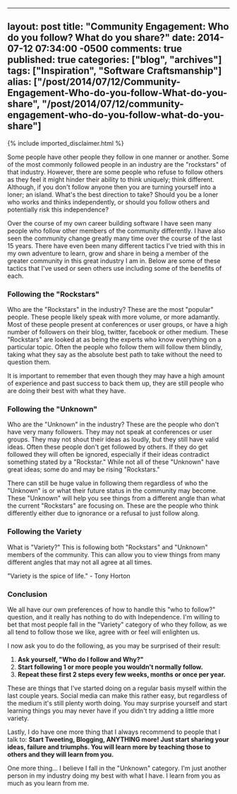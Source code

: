   ---
  layout: post
  title: "Community Engagement: Who do you follow? What do you share?"
  date: 2014-07-12 07:34:00 -0500
  comments: true
  published: true
  categories: ["blog", "archives"]
  tags: ["Inspiration", "Software Craftsmanship"]
  alias: ["/post/2014/07/12/Community-Engagement-Who-do-you-follow-What-do-you-share", "/post/2014/07/12/community-engagement-who-do-you-follow-what-do-you-share"]
  ---
<!-- more -->
{% include imported_disclaimer.html %}
<p>Some people have other people they follow in one manner or another. Some of the most commonly followed people in an industry are the "rockstars" of that industry. However, there are some people who refuse to follow others as they feel it might hinder their ability to think uniquely; think different. Although, if you don't follow anyone then you are turning yourself into a loner; an island. What's the best direction to take? Should you be a loner who works and thinks independently, or should you follow others and potentially risk this independence?</p>
<p>Over the course of my own career building software I have seen many people who follow other members of the community differently. I have also seen the community change greatly many time over the course of the last 15 years. There have even been many different tactics I've tried with this in my own adventure to learn, grow and share in being a member of the greater community in this great industry I am in. Below are some of these tactics that I've used or seen others use including some of the benefits of each.</p>
<h3><strong>Following the "Rockstars"</strong></h3>
<p>Who are the "Rockstars" in the industry? These are the most "popular" people. These people likely speak with more volume, or more adamantly. Most of these people present at conferences or user groups, or have a high number of followers on their blog, twitter, facebook or other medium. These "Rockstars" are looked at as being the experts who know everything on a particular topic. Often the people who follow them will follow them blindly, taking what they say as the absolute best path to take without the need to question them.</p>
<p>It is important to remember that even though they may have a high amount of experience and past success to back them up, they are still people who are doing their best with what they have.</p>
<h3><strong>Following the "Unknown"</strong></h3>
<p>Who are the "Unknown" in the industry? These are the people who don't have very many followers. They may not speak at conferences or user groups. They may not shout their ideas as loudly, but they still have valid ideas. Often these people don't get followed by others. If they do get followed they will often be ignored, especially if their ideas contradict something stated by a "Rockstar." While not all of these "Unknown" have great ideas; some do and may be rising "Rockstars."</p>
<p>There can still be huge value in following them regardless of who the "Unknown" is or what their future status in the community may become. These "Unknown" will help you see things from a different angle than what the current "Rockstars" are focusing on. These are the people who think differently either due to ignorance or a refusal to just follow along.</p>
<h3><strong>Following the Variety</strong></h3>
<p>What is "Variety?" This is following both "Rockstars" and "Unknown" members of the community. This can allow you to view things from many different angles that may not all agree at all times.</p>
<p>"Variety is the spice of life." - Tony Horton</p>
<h3>Conclusion</h3>
<p>We all have our own preferences of how to handle this "who to follow?" question, and it really has nothing to do with Independence. I'm willing to bet that most people fall in the "Variety" category of who they follow, as we all tend to follow those we like, agree with or feel will enlighten us.</p>
<p>I now ask you to do the following, as you may be surprised of their result:</p>
<ol>
<li><strong>Ask yourself, "Who do I follow and Why?"</strong></li>
<li><strong>Start following 1 or more people you wouldn't normally follow.</strong></li>
<li><strong>Repeat these first 2 steps every few weeks, months or once per year.</strong></li>
</ol>
<p>These are things that I've started doing on a regular basis myself within the last couple years. Social media can make this rather easy, but regardless of the medium it's still plenty worth doing. You may surprise yourself and start learning things you may never have if you didn't try adding a little more variety.</p>
<p>Lastly, I do have one more thing that I always recommend to people that I talk to: <strong>Start Tweeting, Blogging, ANYTHING more! Just start sharing your ideas, failure and triumphs. You will learn more by teaching those to others and they will learn from you.</strong></p>
<p>One more thing... I believe I fall in the "Unknown" category. I'm just another person in my industry doing my best with what I have. I learn from you as much as you learn from me.</p>
